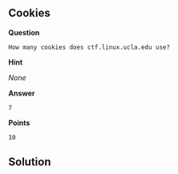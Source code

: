 ## Cookies

__Question__

```
How many cookies does ctf.linux.ucla.edu use?
```

__Hint__

_None_

__Answer__

```
7
```

__Points__

```
10
```

## Solution


